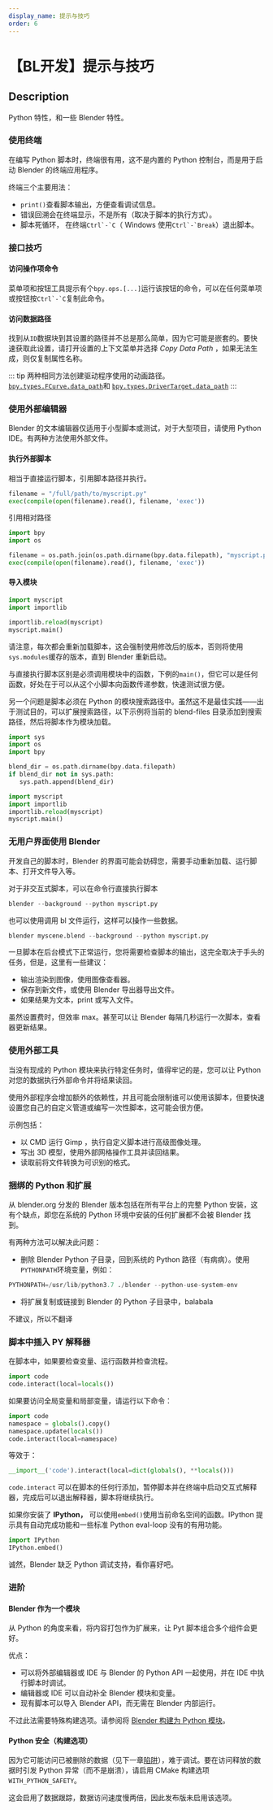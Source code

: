 ```yaml
---
display_name: 提示与技巧
order: 6
---
```


# 【BL开发】提示与技巧

## Description

Python 特性，和一些 Blender 特性。

### 使用终端

在编写 Python 脚本时，终端很有用，这不是内置的 Python 控制台，而是用于启动 Blender 的终端应用程序。

终端三个主要用法：

- `print()`查看脚本输出，方便查看调试信息。
- 错误回溯会在终端显示，不是所有（取决于脚本的执行方式）。
- 脚本死循环， 在终端`` Ctrl`-`C ``（ Windows 使用`` Ctrl`-`Break ``）退出脚本。

### 接口技巧

#### 访问操作项命令

菜单项和按钮工具提示有个`bpy.ops.[...]`运行该按钮的命令，可以在任何菜单项或按钮按`` Ctrl`-`C ``复制此命令。

#### 访问数据路径

找到从`ID`数据块到其设置的路径并不总是那么简单，因为它可能是嵌套的。要快速获取此设置，请打开设置的上下文菜单并选择 _Copy Data Path_
，如果无法生成，则仅复制属性名称。

::: tip
两种相同方法创建驱动程序使用的动画路径。
[`bpy.types.FCurve.data_path`](https://docs.blender.org/api/current/bpy.types.FCurve.html#bpy.types.FCurve.data_path "bpy.types.FCurve.data_path")和
[`bpy.types.DriverTarget.data_path`](https://docs.blender.org/api/current/bpy.types.DriverTarget.html#bpy.types.DriverTarget.data_path "bpy.types.DriverTarget.data_path")
:::

### 使用外部编辑器

Blender 的文本编辑器仅适用于小型脚本或测试，对于大型项目，请使用 Python IDE。有两种方法使用外部文件。

#### 执行外部脚本

相当于直接运行脚本，引用脚本路径并执行。

```python
filename = "/full/path/to/myscript.py"
exec(compile(open(filename).read(), filename, 'exec'))
```

引用相对路径

```python
import bpy
import os

filename = os.path.join(os.path.dirname(bpy.data.filepath), "myscript.py")
exec(compile(open(filename).read(), filename, 'exec'))
```

#### 导入模块

```python
import myscript
import importlib

importlib.reload(myscript)
myscript.main()
```

请注意，每次都会重新加载脚本，这会强制使用修改后的版本，否则将使用`sys.modules`缓存的版本，直到 Blender 重新启动。

与直接执行脚本区别是必须调用模块中的函数，下例的`main()`，但它可以是任何函数，好处在于可以从这个小脚本向函数传递参数，快速测试很方便。

另一个问题是脚本必须在 Python 的模块搜索路径中。虽然这不是最佳实践——出于测试目的，可以扩展搜索路径，以下示例将当前的 blend-files
目录添加到搜索路径，然后将脚本作为模块加载。

```python
import sys
import os
import bpy

blend_dir = os.path.dirname(bpy.data.filepath)
if blend_dir not in sys.path:
   sys.path.append(blend_dir)

import myscript
import importlib
importlib.reload(myscript)
myscript.main()
```

### 无用户界面使用 Blender

开发自己的脚本时，Blender 的界面可能会妨碍您，需要手动重新加载、运行脚本、打开文件导入等。

对于非交互式脚本，可以在命令行直接执行脚本

```python
blender --background --python myscript.py
```

也可以使用调用 bl 文件运行，这样可以操作一些数据。

```python
blender myscene.blend --background --python myscript.py
```

一旦脚本在后台模式下正常运行，您将需要检查脚本的输出，这完全取决于手头的任务，但是，这里有一些建议：

- 输出渲染到图像，使用图像查看器。
- 保存到新文件，或使用 Blender 导出器导出文件。
- 如果结果为文本，print 或写入文件。

虽然设置费时，但效率 max。甚至可以让 Blender 每隔几秒运行一次脚本，查看器更新结果。

### 使用外部工具

当没有现成的 Python 模块来执行特定任务时，值得牢记的是，您可以让 Python 对您的数据执行外部命令并将结果读回。

使用外部程序会增加额外的依赖性，并且可能会限制谁可以使用该脚本，但要快速设置您自己的自定义管道或编写一次性脚本，这可能会很方便。

示例包括：

- 以 CMD 运行 Gimp ，执行自定义脚本进行高级图像处理。
- 写出 3D 模型，使用外部网格操作工具并读回结果。
- 读取前将文件转换为可识别的格式。

### 捆绑的 Python 和扩展

从 blender.org 分发的 Blender 版本包括在所有平台上的完整 Python 安装，这有个缺点，即您在系统的 Python 环境中安装的任何扩展都不会被 Blender 找到。

有两种方法可以解决此问题：

- 删除 Blender Python 子目录，回到系统的 Python 路径（有病病）。使用`PYTHONPATH`环境变量，例如：

```python
PYTHONPATH=/usr/lib/python3.7 ./blender --python-use-system-env

```

- 将扩展复制或链接到 Blender 的 Python 子目录中，balabala

不建议，所以不翻译

### 脚本中插入 PY 解释器

在脚本中，如果要检查变量、运行函数并检查流程。

```python
import code
code.interact(local=locals())
```

如果要访问全局变量和局部变量，请运行以下命令：

```python
import code
namespace = globals().copy()
namespace.update(locals())
code.interact(local=namespace)
```

等效于：

```python
__import__('code').interact(local=dict(globals(), **locals()))

```

`code.interact` 可以在脚本的任何行添加，暂停脚本并在终端中启动交互式解释器，完成后可以退出解释器，脚本将继续执行。

如果你安装了 **IPython，** 可以使用`embed()`使用当前命名空间的函数。IPython 提示具有自动完成功能和一些标准 Python
eval-loop 没有的有用功能。

```python
import IPython
IPython.embed()
```

诚然，Blender 缺乏 Python 调试支持，看你喜好吧。

### 进阶

#### Blender 作为一个模块

从 Python 的角度来看，将内容打包作为扩展来，让 Pyt 脚本组合多个组件会更好。

优点：

- 可以将外部编辑器或 IDE 与 Blender 的 Python API 一起使用，并在 IDE 中执行脚本时调试。
- 编辑器或 IDE 可以自动补全 Blender 模块和变量。
- 现有脚本可以导入 Blender API，而无需在 Blender 内部运行。

不过此法需要特殊构建选项。请参阅将 [Blender 构建为 Python 模块](https://wiki.blender.org/wiki/Building_Blender/Other/BlenderAsPyModule)。

#### Python 安全（构建选项）

因为它可能访问已被删除的数据（见下一章[陷阱](https://docs.blender.org/api/current/info_gotcha.html)），难于调试。要在访问释放的数据时引发 Python 异常（而不是崩溃），请启用 CMake 构建选项`WITH_PYTHON_SAFETY`。

这会启用了数据跟踪，数据访问速度慢两倍，因此发布版未启用该选项。
